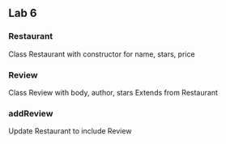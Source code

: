 ## Lab 6

### Restaurant
Class Restaurant with constructor for name, stars, price

### Review
Class Review with body, author, stars 
Extends from Restaurant

### addReview
Update Restaurant to include Review 